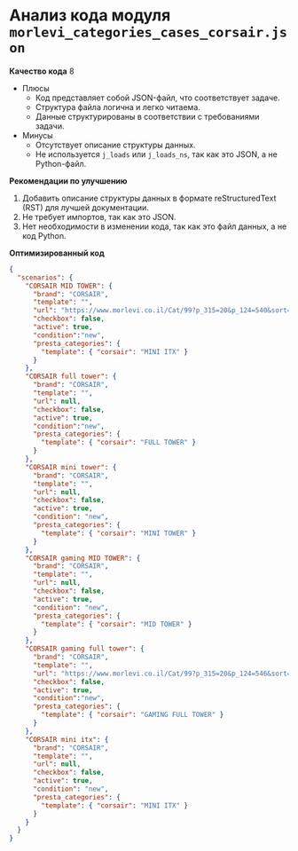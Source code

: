 # Анализ кода модуля `morlevi_categories_cases_corsair.json`

**Качество кода**
8
-  Плюсы
    -   Код представляет собой JSON-файл, что соответствует задаче.
    -   Структура файла логична и легко читаема.
    -   Данные структурированы в соответствии с требованиями задачи.
-  Минусы
    -   Отсутствует описание структуры данных.
    -   Не используется `j_loads` или `j_loads_ns`, так как это JSON, а не Python-файл.

**Рекомендации по улучшению**
1.  Добавить описание структуры данных в формате reStructuredText (RST) для лучшей документации.
2.  Не требует импортов, так как это JSON.
3.  Нет необходимости в изменении кода, так как это файл данных, а не код Python.

**Оптимизированный код**
```json
{
  "scenarios": {
    "CORSAIR MID TOWER": {
      "brand": "CORSAIR",
      "template": "",
      "url": "https://www.morlevi.co.il/Cat/99?p_315=20&p_124=540&sort=datafloat2%2Cprice&keyword=",
      "checkbox": false,
      "active": true,
      "condition":"new",
      "presta_categories": {
        "template": { "corsair": "MINI ITX" }
      }
    },
    "CORSAIR full tower": {
      "brand": "CORSAIR",
      "template": "",
      "url": null,
      "checkbox": false,
      "active": true,
      "condition":"new",
      "presta_categories": {
        "template": { "corsair": "FULL TOWER" }
      }
    },
    "CORSAIR mini tower": {
      "brand": "CORSAIR",
      "template": "",
      "url": null,
      "checkbox": false,
      "active": true,
      "condition": "new",
      "presta_categories": {
        "template": { "corsair": "MINI TOWER" }
      }
    },
    "CORSAIR gaming MID TOWER": {
      "brand": "CORSAIR",
      "template": "",
      "url": null,
      "checkbox": false,
      "active": true,
      "condition": "new",
      "presta_categories": {
        "template": { "corsair": "MID TOWER" }
      }
    },
    "CORSAIR gaming full tower": {
      "brand": "CORSAIR",
      "template": "",
      "url": "https://www.morlevi.co.il/Cat/99?p_315=20&p_124=546&sort=datafloat2%2Cprice&keyword=",
      "checkbox": false,
      "active": true,
      "condition":"new",
      "presta_categories": {
        "template": { "corsair": "GAMING FULL TOWER" }
      }
    },
    "CORSAIR mini itx": {
      "brand": "CORSAIR",
      "template": "",
      "url": null,
      "checkbox": false,
      "active": true,
      "condition": "new",
      "presta_categories": {
        "template": { "corsair": "MINI ITX" }
      }
    }
  }
}
```
